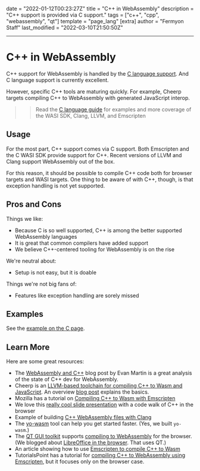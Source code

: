 date = "2022-01-12T00:23:27Z"
title = "C++ in WebAssembly"
description = "C++ support is provided via C support."
tags = ["c++", "cpp", "webassembly", "qt"]
template = "page_lang"
[extra]
author = "Fermyon Staff"
last_modified = "2022-03-10T21:50:50Z"

---

# C++ in WebAssembly

C++ support for WebAssembly is handled by the [C language support](/wasm-languages/c-lang). And C language support is currently excellent.

However, specific C++ tools are maturing quickly. For example, Cheerp targets compiling C++ to WebAssembly with generated JavaScript interop.

>> Read the [C language guide](/wasm-languages/c-lang) for examples and more coverage of the WASI SDK, Clang, LLVM, and Emscripten

## Usage

For the most part, C++ support comes via C support. Both Emscripten and the C WASI SDK provide support for C++. Recent versions of LLVM and Clang support WebAssembly out of the box.

For this reason, it should be possible to compile C++ code both for browser targets and WASI targets. One thing to be aware of with C++, though, is that exception handling is not yet supported.

## Pros and Cons

Things we like:

- Because C is so well supported, C++ is among the better supported WebAssembly languages
- It is great that common compilers have added support
- We believe C++-centered tooling for WebAssembly is on the rise

We're neutral about:

- Setup is not easy, but it is doable

Things we're not big fans of:

- Features like exception handling are sorely missed

## Examples

See the [example on the C page](/wasm-languages/c-lang#examples).

## Learn More

Here are some great resources:

- The [WebAssembly and C++](https://neugierig.org/software/blog/2022/06/wasm-c++.html) blog post by Evan Martin is a great analysis of the state of C++ dev for WebAssembly.
- Cheerp is an [LLVM-based toolchain for compiling C++ to Wasm and JavaScript](https://github.com/leaningtech/cheerp-compiler). An overview [blog post](https://medium.com/leaningtech/cheerp-2-7-compile-cpp-to-webassembly-plus-javascript-c9b3ef7e318b) explains the basics.
- Mozilla has a tutorial on [Compiling C++ to Wasm with Emscripten](https://developer.mozilla.org/en-US/docs/WebAssembly/C_to_wasm)
- We love this [really cool slide presentation](https://nxxm.github.io/cppcon2018/CPP_EVERYWHERE_WITH_WASM.html#/) with a code walk of C++ in the browser
- Example of building [C++ WebAssembly files with Clang](https://github.com/PetterS/clang-wasm)
- The [yo-wasm](https://github.com/deislabs/yo-wasm) tool can help you get started faster. (Yes, we built `yo-wasm`.)
- The [QT GUI toolkit](https://www.qt.io/) supports [compiling to WebAssembly](https://wiki.qt.io/Qt_for_WebAssembly) for the browser. (We blogged about [LibreOffice in the browser](/blog/qt-libreoffice-wasm). That uses QT.)
- An article showing how to use [Emscripten to compile C++ to Wasm](https://medium.com/@tdeniffel/pragmatic-compiling-from-c-to-webassembly-a-guide-a496cc5954b8)
- TutorialsPoint has a tutorial for [compiling C++ to WebAssembly using Emscripten](https://www.tutorialspoint.com/webassembly/webassembly_working_with_cplusplus.htm), but it focuses only on the browser case.